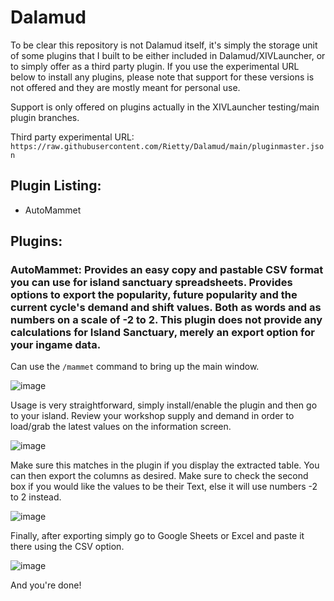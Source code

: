 # Dalamud

To be clear this repository is not Dalamud itself, it's simply the storage unit of some plugins that I built to be either included in Dalamud/XIVLauncher, or to simply offer as a third party plugin. If you use the experimental URL below to install any plugins, please note that support for these versions is not offered and they are mostly meant for personal use.

Support is only offered on plugins actually in the XIVLauncher testing/main plugin branches. 

Third party experimental URL: `https://raw.githubusercontent.com/Rietty/Dalamud/main/pluginmaster.json`

## Plugin Listing:
- AutoMammet

## Plugins:
### AutoMammet: Provides an easy copy and pastable CSV format you can use for island sanctuary spreadsheets. Provides options to export the popularity, future popularity and the current cycle's demand and shift values. Both as words and as numbers on a scale of -2 to 2. This plugin does not provide any calculations for Island Sanctuary, merely an export option for your ingame data. 

Can use the `/mammet` command to bring up the main window.

![image](https://user-images.githubusercontent.com/35241556/189504921-3bd3bb8b-4b66-49a6-9b4c-61895e1903f2.png)

Usage is very straightforward, simply install/enable the plugin and then go to your island. Review your workshop supply and demand in order to load/grab the latest values on the information screen.

![image](https://user-images.githubusercontent.com/35241556/189504909-e432dc65-010f-45d7-b04d-3fb5fcf29f59.png)

Make sure this matches in the plugin if you display the extracted table. You can then export the columns as desired. Make sure to check the second box if you would like the values to be their Text, else it will use numbers -2 to 2 instead.

![image](https://user-images.githubusercontent.com/35241556/189504936-57abfb9e-4934-45ac-a02a-c10d26dfea75.png)

Finally, after exporting simply go to Google Sheets or Excel and paste it there using the CSV option.

![image](https://user-images.githubusercontent.com/35241556/189504946-aa60706e-9012-4ab9-9a67-a490478c916a.png)

And you're done!
